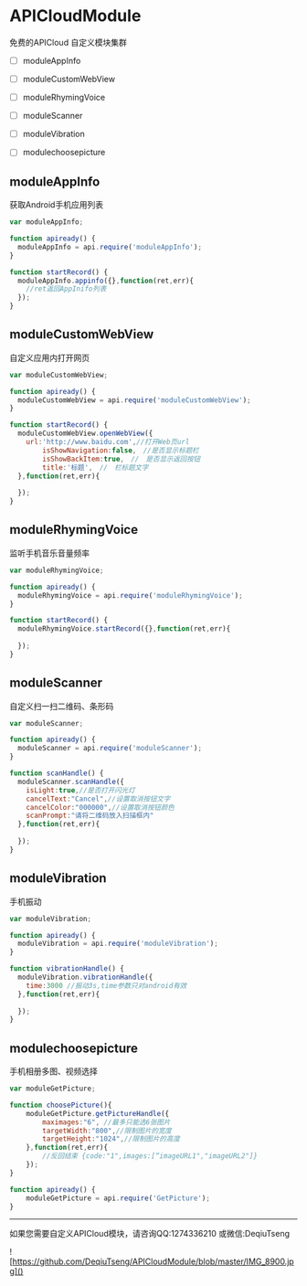 # APICloudModule
免费的APICloud  自定义模块集群

- [ ] moduleAppInfo
- [ ] moduleCustomWebView
- [ ] moduleRhymingVoice
- [ ] moduleScanner
- [ ] moduleVibration
- [ ] modulechoosepicture



## moduleAppInfo

获取Android手机应用列表

```javascript
var moduleAppInfo;

function apiready() {
  moduleAppInfo = api.require('moduleAppInfo');
}

function startRecord() {
  moduleAppInfo.appinfo({},function(ret,err){
    //ret返回AppInifo列表
  });
}
```



## moduleCustomWebView

自定义应用内打开网页

```javascript
var moduleCustomWebView;

function apiready() {
  moduleCustomWebView = api.require('moduleCustomWebView');
}

function startRecord() {
  moduleCustomWebView.openWebView({
    url:'http://www.baidu.com',//打开Web页url
		isShowNavigation:false,　//是否显示标题栏
		isShowBackItem:true,　//　是否显示返回按钮
		title:'标题',　//　栏标题文字
  },function(ret,err){
    
  });
}
```



## moduleRhymingVoice

监听手机音乐音量频率

```javascript
var moduleRhymingVoice;

function apiready() {
  moduleRhymingVoice = api.require('moduleRhymingVoice');
}

function startRecord() {
  moduleRhymingVoice.startRecord({},function(ret,err){
    
  });
}
```



## moduleScanner

自定义扫一扫二维码、条形码

```javascript
var moduleScanner;

function apiready() {
  moduleScanner = api.require('moduleScanner');
}

function scanHandle() {
  moduleScanner.scanHandle({
    isLight:true,//是否打开闪光灯
    cancelText:"Cancel",//设置取消按钮文字
    cancelColor:"000000",//设置取消按钮颜色
    scanPrompt:"请将二维码放入扫描框内"
  },function(ret,err){
    
  });
}
```





## moduleVibration

手机振动

``` javascript
var moduleVibration;

function apiready() {
  moduleVibration = api.require('moduleVibration');
}

function vibrationHandle() {
  moduleVibration.vibrationHandle({
    time:3000 //振动3s,time参数只对android有效
  },function(ret,err){
    
  });
}
```



## modulechoosepicture

手机相册多图、视频选择

```javascript
var moduleGetPicture;

function choosePicture(){
    moduleGetPicture.getPictureHandle({
        maximages:"6", //最多只能选6张图片
        targetWidth:"800",//限制图片的宽度
        targetHeight:"1024",//限制图片的高度
    },function(ret,err){
    	//反回结束 {code:"1",images:[“imageURL1","imageURL2"]}
    });
}

function apiready() {
    moduleGetPicture = api.require('GetPicture');
}
```



------

如果您需要自定义APICloud模块，请咨询QQ:1274336210  或微信:DeqiuTseng

![https://github.com/DeqiuTseng/APICloudModule/blob/master/IMG_8900.jpg]()



